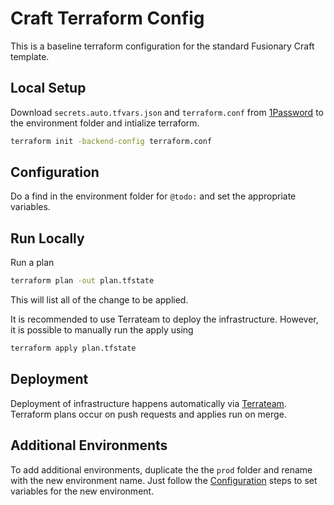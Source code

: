 # Craft Terraform Config

This is a baseline terraform configuration for the standard Fusionary Craft template.

## Local Setup

Download `secrets.auto.tfvars.json` and `terraform.conf` from [1Password](https://start.1password.com/open/i?a=MTLB22HPNFB5ZBMKUZGKBZLRNM&v=3hsew7lvahgzmfxykx4h23jjde&i=htzq5suc2yxd7n3kd4etdksf2i&h=fusionary.1password.com) to the environment folder and intialize terraform.

```bash
terraform init -backend-config terraform.conf
```

## Configuration

Do a find in the environment folder for `@todo:` and set the appropriate variables.

## Run Locally

Run a plan

```bash
terraform plan -out plan.tfstate
```

This will list all of the change to be applied.

It is recommended to use Terrateam to deploy the infrastructure. However, it is possible to manually run the apply using

```bash
terraform apply plan.tfstate
```

## Deployment

Deployment of infrastructure happens automatically via [Terrateam](https://terrateam.io). Terraform plans occur on push requests and applies run on merge.

## Additional Environments

To add additional environments, duplicate the the `prod` folder and rename with the new environment name. Just follow the [Configuration](#configuration) steps to set variables for the new environment.
